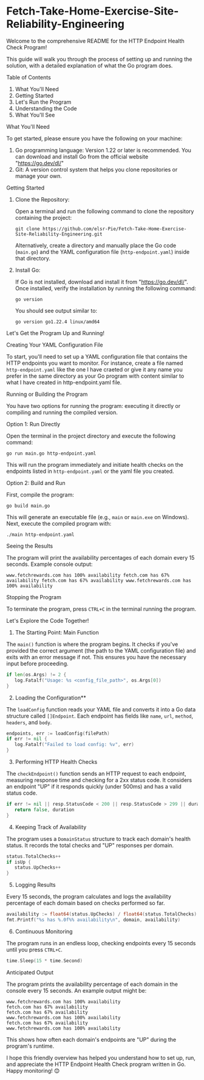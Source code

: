 # Fetch-Take-Home-Exercise-Site-Reliability-Engineering

Welcome to the comprehensive README for the HTTP Endpoint Health Check Program!

This guide will walk you through the process of setting up and running the solution, with a detailed explanation of what the Go program does.

Table of Contents

1. What You'll Need
2. Getting Started
3. Let's Run the Program
4. Understanding the Code
5. What You'll See

What You'll Need

To get started, please ensure you have the following on your machine:

1. Go programming language: Version 1.22 or later is recommended. You can download and install Go from the official website "https://go.dev/dl/"
2. Git: A version control system that helps you clone repositories or manage your own.


Getting Started

1. Clone the Repository:
   
   Open a terminal and run the following command to clone the repository containing the project:
   
   ```git clone https://github.com/elsr-Pie/Fetch-Take-Home-Exercise-Site-Reliability-Engineering.git```
   
   Alternatively, create a directory and manually place the Go code (`main.go`) and the YAML configuration file (`http-endpoint.yaml`) inside that directory.

2. Install Go:
   
   If Go is not installed, download and install it from "https://go.dev/dl/". Once installed, verify the installation by running the following command:
   
   `go version`
   
   You should see output similar to:
   
   `go version go1.22.4 linux/amd64`
   

Let's Get the Program Up and Running!

Creating Your YAML Configuration File

To start, you'll need to set up a YAML configuration file that contains the HTTP endpoints you want to monitor. For instance, create a file named `http-endpoint.yaml` like the one I have craeted or give it any name you prefer in the same directory as your Go program with content similar to what I have created in http-endpoint.yaml file.


Running or Building the Program

You have two options for running the program: executing it directly or compiling and running the compiled version.

Option 1: Run Directly

Open the terminal in the project directory and execute the following command:

`go run main.go http-endpoint.yaml`


This will run the program immediately and initiate health checks on the endpoints listed in `http-endpoint.yaml` or the yaml file you created.

Option 2: Build and Run

First, compile the program:

`go build main.go`


This will generate an executable file (e.g., `main` or `main.exe` on Windows). Next, execute the compiled program with:


`./main http-endpoint.yaml`


Seeing the Results

The program will print the availability percentages of each domain every 15 seconds. Example console output:

`
www.fetchrewards.com has 100% availability
fetch.com has 67% availability
fetch.com has 67% availability
www.fetchrewards.com has 100% availability
`

Stopping the Program

To terminate the program, press `CTRL+C` in the terminal running the program.

Let's Explore the Code Together!

1. The Starting Point: Main Function

The `main()` function is where the program begins. It checks if you've provided the correct argument (the path to the YAML configuration file) and exits with an error message if not. This ensures you have the necessary input before proceeding.

```go
if len(os.Args) != 2 {
   log.Fatalf("Usage: %s <config_file_path>", os.Args[0])
}
```

2. Loading the Configuration**

The `loadConfig` function reads your YAML file and converts it into a Go data structure called `[]Endpoint`. Each endpoint has fields like `name`, `url`, `method`, `headers`, and `body`.

```go
endpoints, err := loadConfig(filePath)
if err != nil {
   log.Fatalf("Failed to load config: %v", err)
}
```

3. Performing HTTP Health Checks

The `checkEndpoint()` function sends an HTTP request to each endpoint, measuring response time and checking for a 2xx status code. It considers an endpoint "UP" if it responds quickly (under 500ms) and has a valid status code.

```go
if err != nil || resp.StatusCode < 200 || resp.StatusCode > 299 || duration > 500*time.Millisecond {
   return false, duration
}
```

4. Keeping Track of Availability

The program uses a `DomainStatus` structure to track each domain's health status. It records the total checks and "UP" responses per domain.

```go
status.TotalChecks++
if isUp {
   status.UpChecks++
}
```

5. Logging Results

Every 15 seconds, the program calculates and logs the availability percentage of each domain based on checks performed so far.

```go
availability := float64(status.UpChecks) / float64(status.TotalChecks) * 100
fmt.Printf("%s has %.0f%% availability\n", domain, availability)
```

6. Continuous Monitoring

The program runs in an endless loop, checking endpoints every 15 seconds until you press `CTRL+C`.

```go
time.Sleep(15 * time.Second)
```


Anticipated Output

The program prints the availability percentage of each domain in the console every 15 seconds. An example output might be:

```
www.fetchrewards.com has 100% availability
fetch.com has 67% availability
fetch.com has 67% availability
www.fetchrewards.com has 100% availability
fetch.com has 67% availability
www.fetchrewards.com has 100% availability
```

This shows how often each domain's endpoints are "UP" during the program's runtime.


I hope this friendly overview has helped you understand how to set up, run, and appreciate the HTTP Endpoint Health Check program written in Go. Happy monitoring! 😊
